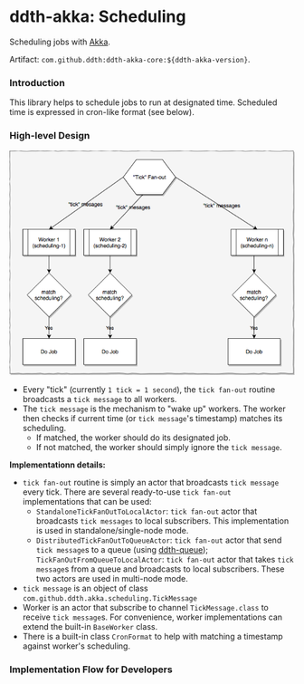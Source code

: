 # ddth-akka: Scheduling

Scheduling jobs with [Akka](https://akka.io).

Artifact: `com.github.ddth:ddth-akka-core:${ddth-akka-version}`.

### Introduction

This library helps to schedule jobs to run at designated time.
Scheduled time is expressed in cron-like format (see below).


### High-level Design

![High-level design](docs/imgs/scheduling-high-level.png)

- Every "tick" (currently `1 tick = 1 second`), the `tick fan-out` routine broadcasts a `tick message` to all workers.
- The `tick message` is the mechanism to "wake up" workers. The worker then checks if current time (or `tick message`'s timestamp) matches its scheduling.
  - If matched, the worker should do its designated job.
  - If not matched, the worker should simply ignore the `tick message`.

**Implementationn details:**

- `tick fan-out` routine is simply an actor that broadcasts `tick message` every tick.
There are several ready-to-use `tick fan-out` implementations that can be used:
  - `StandaloneTickFanOutToLocalActor`: `tick fan-out` actor that broadcasts `tick messages` to local subscribers. This implementation is used in standalone/single-node mode.
  - `DistributedTickFanOutToQueueActor`: `tick fan-out` actor that send `tick message`s to a queue (using [ddth-queue](https://github.com/DDTH/ddthh-queue/));
    `TickFanOutFromQueueToLocalActor`: `tick fan-out` actor that takes `tick message`s from a queue and broadcasts to local subscribers.
    These two actors are used in multi-node mode.
- `tick message` is an object of class `com.github.ddth.akka.scheduling.TickMessage`
- Worker is an actor that subscribe to channel `TickMessage.class` to receive `tick message`s. For convenience, worker implementations can extend the built-in `BaseWorker` class.
- There is a built-in class `CronFormat` to help with matching a timestamp against worker's scheduling.


### Implementation Flow for Developers

